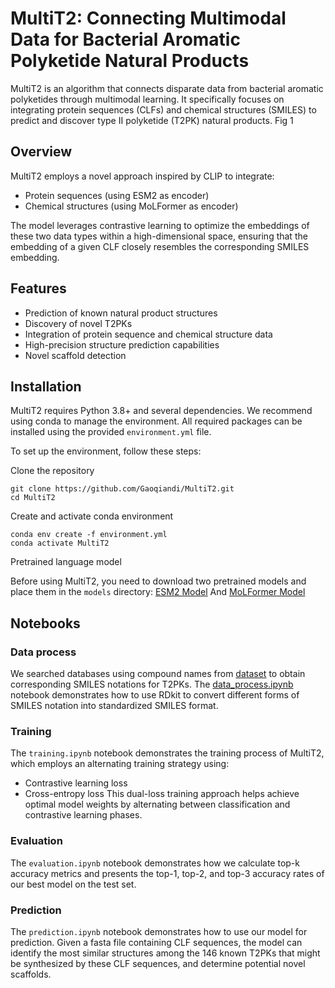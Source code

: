 # MultiT2: Connecting Multimodal Data for Bacterial Aromatic Polyketide Natural Products

MultiT2 is an algorithm that connects disparate data from bacterial aromatic polyketides through multimodal learning. It specifically focuses on integrating protein sequences (CLFs) and chemical structures (SMILES) to predict and discover type II polyketide (T2PK) natural products.
Fig 1

## Overview

MultiT2 employs a novel approach inspired by CLIP to integrate:
- Protein sequences (using ESM2 as encoder)
- Chemical structures (using MoLFormer as encoder)

The model leverages contrastive learning to optimize the embeddings of these two data types within a high-dimensional space, ensuring that the embedding of a given CLF closely resembles the corresponding SMILES embedding.

## Features

- Prediction of known natural product structures
- Discovery of novel T2PKs
- Integration of protein sequence and chemical structure data
- High-precision structure prediction capabilities
- Novel scaffold detection

## Installation
MultiT2 requires Python 3.8+ and several dependencies. We recommend using conda to manage the environment. All required packages can be installed using the provided `environment.yml` file.

To set up the environment, follow these steps:

Clone the repository
```
git clone https://github.com/Gaoqiandi/MultiT2.git
cd MultiT2
```

Create and activate conda environment

```
conda env create -f environment.yml
conda activate MultiT2
```

Pretrained language model

Before using MultiT2, you need to download two pretrained models and place them in the `models` directory: [ESM2 Model](https://dl.fbaipublicfiles.com/fair-esm/models/esm2_t36_3B_UR50D.pt) 
And [MoLFormer Model](https://huggingface.co/ibm/MoLFormer-XL-both-10pct/tree/main)


## Notebooks
### Data process
We searched databases using compound names from [dataset](data/T2_data_normalized.xlsx) to obtain corresponding SMILES notations for T2PKs. The [data_process.ipynb](scripts/dataset) notebook demonstrates how to use RDkit to convert different forms of SMILES notation into standardized SMILES format.

### Training
The `training.ipynb` notebook demonstrates the training process of MultiT2, which employs an alternating training strategy using:
- Contrastive learning loss
- Cross-entropy loss
This dual-loss training approach helps achieve optimal model weights by alternating between classification and contrastive learning phases.

### Evaluation
The `evaluation.ipynb` notebook demonstrates how we calculate top-k accuracy metrics and presents the top-1, top-2, and top-3 accuracy rates of our best model on the test set.

### Prediction
The `prediction.ipynb` notebook demonstrates how to use our model for prediction. Given a fasta file containing CLF sequences, the model can identify the most similar structures among the 146 known T2PKs that might be synthesized by these CLF sequences, and determine potential novel scaffolds.
